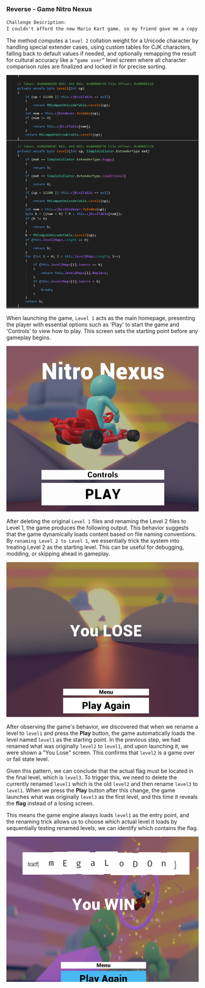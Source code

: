 ### Reverse - Game Nitro Nexus

```css
Challenge Description:
I couldn't afford the new Mario Kart game, so my friend gave me a copy of Nitro Nexus (a VERY buggy game). I'm a GOD at racing games, but theres only one problem... I can't get past the first level. The builds can be found here
```

The method computes a `level 2` collation weight for a Unicode character by handling special extender cases, using custom tables for CJK characters, falling back to default values if needed, and optionally remapping the result for cultural accuracy like a `“game over”` level screen where all character comparison rules are finalized and locked in for precise sorting.

![image](https://github.com/vmbx/CTF-Writeup/blob/main/2025/BCACTF%206.0/images/dn.png)

When launching the game, `Level 1` acts as the main homepage, presenting the player with essential options such as 'Play' to start the game and 'Controls' to view how to play. This screen sets the starting point before any gameplay begins.

![image](https://github.com/vmbx/CTF-Writeup/blob/main/2025/BCACTF%206.0/images/main.png)

After deleting the original `Level 1` files and renaming the Level 2 files to Level 1, the game produces the following output.
This behavior suggests that the game dynamically loads content based on file naming conventions. By `renaming Level 2 to Level 1`, we essentially trick the system into treating Level 2 as the starting level. This can be useful for debugging, modding, or skipping ahead in gameplay.

![image](https://github.com/vmbx/CTF-Writeup/blob/main/2025/BCACTF%206.0/images/lose.png)



After observing the game's behavior, we discovered that when we rename a level to `level1` and press the **Play** button, the game automatically loads the level named `level1` as the starting point. In the previous step, we had renamed what was originally `level2` to `level1`, and upon launching it, we were shown a "You Lose" screen. This confirms that `level2` is a game over or fail state level. 

Given this pattern, we can conclude that the actual flag must be located in the final level, which is `level3`. To trigger this, we need to delete the currently renamed `level1` which is the old `level2` and then rename `level3` to `level1`. When we press the **Play** button after this change, the game launches what was originally `level3` as the first level, and this time it reveals the **flag** instead of a losing screen. 

This means the game engine always loads `level1` as the entry point, and the renaming trick allows us to choose which actual level it loads by sequentially testing renamed levels, we can identify which contains the flag. 

![image](https://github.com/vmbx/CTF-Writeup/blob/main/2025/BCACTF%206.0/images/flag.png)

